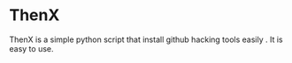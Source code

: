 # ThenX
ThenX is a simple python script that install github hacking tools easily . It is easy to use.
